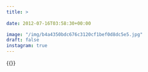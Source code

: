 ```yaml
---
title: >
  
date: 2012-07-16T03:58:30+00:00

image: "/img/b4a4350bdc676c3120cf1bef0d8dc5e5.jpg"
draft: false
instagram: true
---
```


{{<photo src="/img/b4a4350bdc676c3120cf1bef0d8dc5e5.jpg">}}
